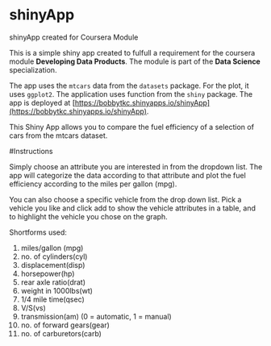 # shinyApp
shinyApp created for Coursera Module


This is a simple shiny app created to fulfull a requirement for the coursera module **Developing Data Products**. The module is part of the **Data Science** specialization.

The app uses the `mtcars` data from the `datasets` package. For the plot, it uses `ggplot2`. The application uses function from the `shiny` package. The app is deployed at [https://bobbytkc.shinyapps.io/shinyApp](https://bobbytkc.shinyapps.io/shinyApp).

This Shiny App allows you to compare the fuel efficiency of a selection of cars from the mtcars dataset.


#Instructions

Simply choose an attribute you are interested in from the dropdown list. The app will categorize the data according to that attribute and plot the fuel efficiency according to the miles per gallon (mpg).

You can also choose a specific vehicle from the drop down list. Pick a vehicle you like and click add to show the vehicle attributes in a table, and to highlight the vehicle you chose on the graph.

Shortforms used: 


1. miles/gallon (mpg)
2. no. of cylinders(cyl)
3. displacement(disp) 
4. horsepower(hp) 
5. rear axle ratio(drat) 
6. weight in 1000lbs(wt) 
7. 1/4 mile time(qsec) 
8. V/S(vs) 
9. transmission(am) (0 = automatic, 1 = manual) 
10. no. of forward gears(gear) 
11. no. of carburetors(carb)
